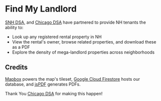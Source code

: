 # Find My Landlord
[SNH DSA](https://www.snhdsa.org/), and [Chicago DSA](https://www.chicagodsa.org/) have partnered to provide NH tenants the ability to:
- Look up any registered rental property in NH
- View the rental's owner, browse related properties, and download these as a PDF
- Explore the density of mega-landlord properties across neighborhoods

## Credits

[Mapbox](https://www.mapbox.com/) powers the map's tileset, [Google Cloud Firestore](https://firebase.google.com/docs/firestore) hosts our database, and [jsPDF](https://github.com/MrRio/jsPDF) generates PDFs.

Thank You [Chicago DSA](https://www.chicagodsa.org/) for making this happen!